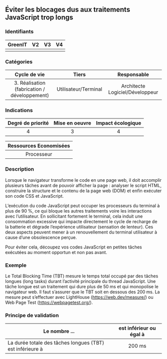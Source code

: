 ## Éviter les blocages dus aux traitements JavaScript trop longs

### Identifiants

| GreenIT |  V2  |  V3  |  V4  |
|:-------:|:----:|:----:|:----:|
|      |   |   |      |

### Catégories

| Cycle de vie |  Tiers  |  Responsable  |
|:---------:|:----:|:----:|
| 3. Réalisation (fabrication / développement) | Utilisateur/Terminal | Architecte Logiciel/Développeur |

### Indications

| Degré de priorité |      Mise en oeuvre       |  Impact écologique    |
|:-------------------:|:-------------------------:|:---------------------:|
| 4 | 3 | 4 |

|Ressources Economisées                                      |
|:----------------------------------------------------------:|
|Processeur    |

### Description

Lorsque le navigateur transforme le code en une page web, il doit accomplir plusieurs tâches avant de pouvoir afficher la page : analyser le script HTML, construire la structure et le contenu de la page web (DOM) et enfin exécuter son code CSS et JavaScript.

L’exécution du code JavaScript peut occuper les processeurs du terminal à plus de 90 %, ce qui bloque les autres traitements voire les interactions avec l’utilisateur. En sollicitant fortement le terminal, cela induit une consommation excessive qui impacte directement le cycle de recharge de la batterie et dégrade l’expérience utilisateur (sensation de lenteur). Ces deux aspects peuvent mener à un renouvellement du terminal utilisateur à cause d’une obsolescence perçue.

Pour éviter cela, découpez vos codes JavaScript en petites tâches exécutées au moment opportun et non pas avant.


### Exemple

Le Total Blocking Time (TBT) mesure le temps total occupé par des tâches longues (long tasks) durant l’activité principale du thread JavaScript. Une tâche longue est un traitement qui dure plus de 50 ms et qui monopolise le navigateur web. Il faut s’assurer que le TBT soit en dessous des 200 ms. La mesure peut s’effectuer avec LightHouse (https://web.dev/measure/) ou Web Page Test (https://webpagetest.org/).

### Principe de validation

| Le nombre ... |     est inférieur ou égal à   |  
|-------------------|:-------------------------:|
| La durée totale des tâches longues (TBT) est inférieure à   |  200 ms  |
